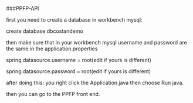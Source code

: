 ###PPFP-API



first you need to create a database in workbench mysql:

create database dbcostandemo

then make sure that in your workbench mysql username and password are the same in the application.properties


spring.datasource.username = root(edit if yours is different)


spring.datasource.password = root(edit if yours is different)

after doing this:
you right click the Application.java then choose Run java.

then you can go to the PPFP front end.
